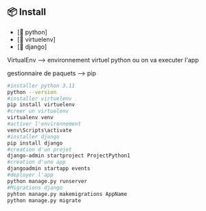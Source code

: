 ## 📦 Install
- [📝 python]
- [📝 virtuelenv]
- [📝 django]


VirtualEnv --> environnement virtuel python ou on va executer l'app

gestionnaire de paquets --> pip 

```bash
#installer python 3.11 
python --version
#installer virtuelenv
pip install virtuelenv
#creer un virtuelenv 
virtualenv venv
#activer l'environnement
venv\Scripts\activate
#installer django
pip install django
#creation d'un projet
django-admin startproject ProjectPython1
#creation d'une app 
djangoadmin startapp events 
#deployer l'app 
python manage.py runserver
#Migrations django 
pyhton manage.py makemigrations AppName
python manage.py migrate
